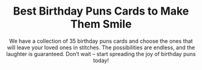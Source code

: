 ---
layout: post
title: Best Birthday Puns Cards to Make Them Smile
subtitle: We have a collection of 35 birthday puns cards and choose the ones that will leave your loved ones in stitches. The possibilities are endless, and the laughter is guaranteed. Don’t wait – start spreading the joy of birthday puns today!
header-img: "img/post/2023/09/copied/birthday-pun-card.jpg"
header-style: text
permalink: "/birthday-puns/"
catalog: true
tags:
  - Recipients 
  - Men
---     